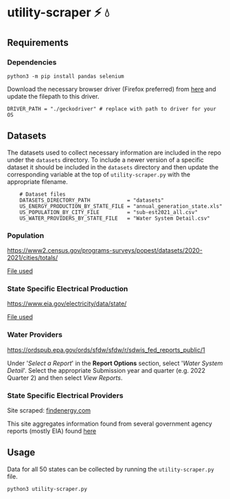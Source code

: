 # utility-scraper :zap: :droplet:

## Requirements ##

### Dependencies ###

`python3 -m pip install pandas selenium`

Download the necessary browser driver (Firefox preferred) from 
[here](https://www.selenium.dev/documentation/webdriver/getting_started/install_drivers/) 
and update the filepath to this driver.

```Py
DRIVER_PATH = "./geckodriver" # replace with path to driver for your OS
```

## Datasets ##

The datasets used to collect necessary information are included in the repo under 
the `datasets` directory. To include a newer version of a specific dataset it 
should be included in the `datasets` directory and then update the corresponding
 variable at the top of `utility-scraper.py` with the appropriate filename.

``` Py
    # Dataset files
    DATASETS_DIRECTORY_PATH            = "datasets" 
    US_ENERGY_PRODUCTION_BY_STATE_FILE = "annual_generation_state.xls"
    US_POPULATION_BY_CITY_FILE         = "sub-est2021_all.csv"
    US_WATER_PROVIDERS_BY_STATE_FILE   = "Water System Detail.csv"
```

### Population ###

<https://www2.census.gov/programs-surveys/popest/datasets/2020-2021/cities/totals/>

[File used](https://www2.census.gov/programs-surveys/popest/datasets/2020-2021/cities/totals/sub-est2021_all.csv)

### State Specific Electrical Production ###

<https://www.eia.gov/electricity/data/state/>

[File used](https://www.eia.gov/electricity/data/state/annual_generation_state.xls)

### Water Providers ###

<https://ordspub.epa.gov/ords/sfdw/sfdw/r/sdwis_fed_reports_public/1>

Under '*Select a Report*' in the **Report Options** section, select '*Water System Detail*'. Select the appropriate Submission year and quarter (e.g. 2022 Quarter 2) and then select *View Reports*.

### State Specific Electrical Providers ###

Site scraped: [findenergy.com](https://findenergy.com/)

This site aggregates information found from several government agency reports (mostly EIA) found [here](https://findenergy.com/data/)

## Usage ##

Data for all 50 states can be collected by running the `utility-scraper.py` file.

```
python3 utility-scraper.py
```

